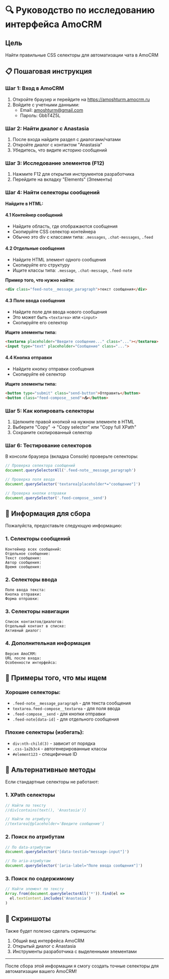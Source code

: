 # 🔍 Руководство по исследованию интерфейса AmoCRM

## Цель
Найти правильные CSS селекторы для автоматизации чата в AmoCRM

## 📋 Пошаговая инструкция

### Шаг 1: Вход в AmoCRM
1. Откройте браузер и перейдите на https://amoshturm.amocrm.ru
2. Войдите с учетными данными:
   - Email: amoshturm@gmail.com
   - Пароль: GbbT4Z5L

### Шаг 2: Найти диалог с Anastasia
1. После входа найдите раздел с диалогами/чатами
2. Откройте диалог с контактом "Anastasia"
3. Убедитесь, что видите историю сообщений

### Шаг 3: Исследование элементов (F12)
1. Нажмите F12 для открытия инструментов разработчика
2. Перейдите на вкладку "Elements" (Элементы)

### Шаг 4: Найти селекторы сообщений
**Найдите в HTML:**

#### 4.1 Контейнер сообщений
- Найдите область, где отображаются сообщения
- Скопируйте CSS селектор контейнера
- Обычно это div с классами типа: `.messages`, `.chat-messages`, `.feed`

#### 4.2 Отдельные сообщения
- Найдите HTML элемент одного сообщения
- Скопируйте его структуру
- Ищите классы типа: `.message`, `.chat-message`, `.feed-note`

**Пример того, что нужно найти:**
```html
<div class="feed-note__message_paragraph">текст сообщения</div>
```

#### 4.3 Поле ввода сообщения
- Найдите поле для ввода нового сообщения
- Это может быть `<textarea>` или `<input>`
- Скопируйте его селектор

**Ищите элементы типа:**
```html
<textarea placeholder="Введите сообщение..." class="..."></textarea>
<input type="text" placeholder="Сообщение" class="...">
```

#### 4.4 Кнопка отправки
- Найдите кнопку отправки сообщения
- Скопируйте её селектор

**Ищите элементы типа:**
```html
<button type="submit" class="send-button">Отправить</button>
<button class="feed-compose__send">📤</button>
```

### Шаг 5: Как копировать селекторы
1. Щелкните правой кнопкой на нужном элементе в HTML
2. Выберите "Copy" → "Copy selector" или "Copy full XPath"
3. Сохраните скопированный селектор

### Шаг 6: Тестирование селекторов
В консоли браузера (вкладка Console) проверьте селекторы:

```javascript
// Проверка селектора сообщений
document.querySelectorAll('.feed-note__message_paragraph')

// Проверка поля ввода
document.querySelector('textarea[placeholder*="сообщение"]')

// Проверка кнопки отправки
document.querySelector('.feed-compose__send')
```

## 📝 Информация для сбора

Пожалуйста, предоставьте следующую информацию:

### 1. Селекторы сообщений
```
Контейнер всех сообщений: 
Отдельное сообщение: 
Текст сообщения: 
Автор сообщения: 
Время сообщения: 
```

### 2. Селекторы ввода
```
Поле ввода текста: 
Кнопка отправки: 
Форма отправки: 
```

### 3. Селекторы навигации
```
Список контактов/диалогов: 
Отдельный контакт в списке: 
Активный диалог: 
```

### 4. Дополнительная информация
```
Версия AmoCRM: 
URL после входа: 
Особенности интерфейса: 
```

## 🎯 Примеры того, что мы ищем

### Хорошие селекторы:
- `.feed-note__message_paragraph` - для текста сообщения
- `textarea.feed-compose__textarea` - для поля ввода
- `.feed-compose__send` - для кнопки отправки
- `.feed-note[data-id]` - для отдельного сообщения

### Плохие селекторы (избегать):
- `div:nth-child(3)` - зависит от порядка
- `.css-1a2b3c4` - автогенерированные классы
- `#element123` - специфичные ID

## 🔧 Альтернативные методы

Если стандартные селекторы не работают:

### 1. XPath селекторы
```javascript
// Найти по тексту
//div[contains(text(), 'Anastasia')]

// Найти по атрибуту
//textarea[@placeholder='Введите сообщение']
```

### 2. Поиск по атрибутам
```javascript
// По data-атрибутам
document.querySelector('[data-testid="message-input"]')

// По aria-атрибутам  
document.querySelector('[aria-label="Поле ввода сообщения"]')
```

### 3. Поиск по содержимому
```javascript
// Найти элемент по тексту
Array.from(document.querySelectorAll('*')).find(el => 
  el.textContent.includes('Anastasia')
)
```

## 📸 Скриншоты

Также будет полезно сделать скриншоты:
1. Общий вид интерфейса AmoCRM
2. Открытый диалог с Anastasia
3. Инструменты разработчика с выделенными элементами

---

После сбора этой информации я смогу создать точные селекторы для автоматизации вашего AmoCRM!
